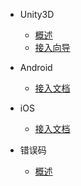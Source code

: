 * Unity3D
    * [概述](/ZH/Unity3D/summary)
    * [接入向导](/ZH/Unity3D/insert)

* Android
    * [接入文档](/ZH/Android/summary)
    
* iOS
    * [接入文档](/ZH/iOS/summary)
    
* 错误码
    * [概述](/ZH/errorcode)
